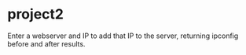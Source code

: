 # project2
Enter a webserver and IP to add that IP to the server, returning ipconfig before and after results.
